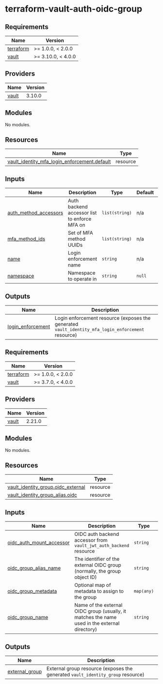 # terraform-vault-auth-oidc-group

<!-- BEGINNING OF PRE-COMMIT-TERRAFORM DOCS HOOK -->
## Requirements

| Name | Version |
|------|---------|
| <a name="requirement_terraform"></a> [terraform](#requirement\_terraform) | >= 1.0.0, < 2.0.0 |
| <a name="requirement_vault"></a> [vault](#requirement\_vault) | >= 3.10.0, < 4.0.0 |

## Providers

| Name | Version |
|------|---------|
| <a name="provider_vault"></a> [vault](#provider\_vault) | 3.10.0 |

## Modules

No modules.

## Resources

| Name | Type |
|------|------|
| [vault_identity_mfa_login_enforcement.default](https://registry.terraform.io/providers/hashicorp/vault/latest/docs/resources/identity_mfa_login_enforcement) | resource |

## Inputs

| Name | Description | Type | Default | Required |
|------|-------------|------|---------|:--------:|
| <a name="input_auth_method_accessors"></a> [auth\_method\_accessors](#input\_auth\_method\_accessors) | Auth backend accessor list to enforce MFA on | `list(string)` | n/a | yes |
| <a name="input_mfa_method_ids"></a> [mfa\_method\_ids](#input\_mfa\_method\_ids) | Set of MFA method UUIDs | `list(string)` | n/a | yes |
| <a name="input_name"></a> [name](#input\_name) | Login enforcement name | `string` | n/a | yes |
| <a name="input_namespace"></a> [namespace](#input\_namespace) | Namespace to operate in | `string` | `null` | no |

## Outputs

| Name | Description |
|------|-------------|
| <a name="output_login_enforcement"></a> [login\_enforcement](#output\_login\_enforcement) | Login enforcement resource (exposes the generated `vault_identity_mfa_login_enforcement` resource) |
<!-- END OF PRE-COMMIT-TERRAFORM DOCS HOOK -->
<!-- BEGIN_TF_DOCS -->
## Requirements

| Name | Version |
|------|---------|
| <a name="requirement_terraform"></a> [terraform](#requirement\_terraform) | >= 1.0.0, < 2.0.0 |
| <a name="requirement_vault"></a> [vault](#requirement\_vault) | >= 3.7.0, < 4.0.0 |

## Providers

| Name | Version |
|------|---------|
| <a name="provider_vault"></a> [vault](#provider\_vault) | 2.21.0 |

## Modules

No modules.

## Resources

| Name | Type |
|------|------|
| [vault_identity_group.oidc_external](https://registry.terraform.io/providers/hashicorp/vault/latest/docs/resources/identity_group) | resource |
| [vault_identity_group_alias.oidc](https://registry.terraform.io/providers/hashicorp/vault/latest/docs/resources/identity_group_alias) | resource |

## Inputs

| Name | Description | Type | Default | Required |
|------|-------------|------|---------|:--------:|
| <a name="input_oidc_auth_mount_accessor"></a> [oidc\_auth\_mount\_accessor](#input\_oidc\_auth\_mount\_accessor) | OIDC auth backend accessor from `vault_jwt_auth_backend` resource | `string` | n/a | yes |
| <a name="input_oidc_group_alias_name"></a> [oidc\_group\_alias\_name](#input\_oidc\_group\_alias\_name) | The identifier of the external OIDC group (normally, the group object ID) | `string` | n/a | yes |
| <a name="input_oidc_group_metadata"></a> [oidc\_group\_metadata](#input\_oidc\_group\_metadata) | Optional map of metadata to assign to the group | `map(any)` | `{}` | no |
| <a name="input_oidc_group_name"></a> [oidc\_group\_name](#input\_oidc\_group\_name) | Name of the external OIDC group (usually, it matches the name used in the external directory) | `string` | n/a | yes |

## Outputs

| Name | Description |
|------|-------------|
| <a name="output_external_group"></a> [external\_group](#output\_external\_group) | External group resource (exposes the generated `vault_identity_group` resource) |
<!-- END_TF_DOCS -->